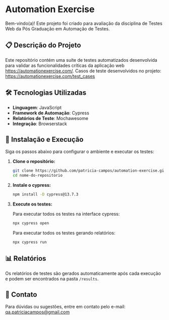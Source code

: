 # Automation Exercise 

Bem-vindo(a)!
Este projeto foi criado para avaliação da disciplina de Testes Web da Pós Graduação em Automação de Testes.

## 📋 Descrição do Projeto

Este repositório contém uma suíte de testes automatizados desenvolvida para validar as funcionalidades críticas da aplicação web https://automationexercise.com/. 
Casos de teste desenvolvidos no projeto: https://automationexercise.com/test_cases

## 🛠️ Tecnologias Utilizadas

- **Linguagem**: JavaScript
- **Framework de Automação**: Cypress
- **Relatórios de Teste**: Mochawesome
- **Integração**: Browserstack

## 🚀 Instalação e Execução

Siga os passos abaixo para configurar o ambiente e executar os testes:

1. **Clone o repositório:**

    ```bash
    git clone https://github.com/patricia-campos/automation-exercise.git
    cd nome-do-repositorio
    ```

2. **Instale o cypress:**

    ```bash
    npm install -D cypress@13.7.3
    ```

3. **Execute os testes:**

    Para executar todos os testes na interface cypress:

    ```bash
    npx cypress open
    ```

    Para executar todos os testes gerando relatórios:

    ```bash
    npx cypress run
    ```
<!--
## 🧪 Estrutura de Pastas

A estrutura de pastas do projeto segue as melhores práticas de automação de testes:

```
/tests
  /ui
  /api
  /integration
  /fixtures
  /support
/reports
/config
```

- **/tests**: Contém todos os scripts de testes organizados por tipo.
- **/ui**: Scripts de teste para a interface do usuário.
- **/api**: Scripts de teste para APIs RESTful.
- **/integration**: Scripts de teste para cenários de integração.
- **/fixtures**: Arquivos JSON para dados de teste.
- **/support**: Funções utilitárias e comandos personalizados.
- **/reports**: Relatórios de testes gerados após a execução.
- **/config**: Configurações do projeto e variáveis de ambiente.

-->

## 📊 Relatórios

Os relatórios de testes são gerados automaticamente após cada execução e podem ser encontrados na pasta `/results`. 

## 📧 Contato

Para dúvidas ou sugestões, entre em contato pelo e-mail: qa.patriciacampos@gmail.com
